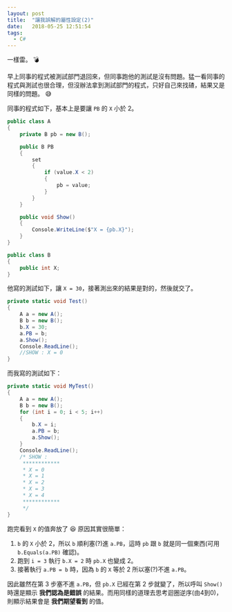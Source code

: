 ```yaml
---
layout: post
title:  "讓我誤解的屬性設定(2)"
date:   2018-05-25 12:51:54
tags:  
  - C#
---
```


一樣雷。 :bomb:

<!-- more -->

早上同事的程式被測試部門退回來，但同事跑他的測試是沒有問題。猛一看同事的程式與測試也很合理，但沒辦法拿到測試部門的程式，只好自己來找碴，結果又是同樣的問題。 :sweat_smile:

同事的程式如下，基本上是要讓 `PB` 的 `X` 小於 2。

``` c#
public class A
{
    private B pb = new B();

    public B PB
    {
        set
        {
            if (value.X < 2)
            {
                pb = value;
            }
        }
    }

    public void Show()
    {
        Console.WriteLine($"X = {pb.X}");
    }
}

public class B
{
    public int X;
}
```

他寫的測試如下，讓 `X = 30`，接著測出來的結果是對的，然後就交了。

``` c#
private static void Test()
{
    A a = new A();
    B b = new B();
    b.X = 30;
    a.PB = b;
    a.Show();
    Console.ReadLine();
    //SHOW : X = 0
}
```

而我寫的測試如下：

``` c#
private static void MyTest()
{
    A a = new A();
    B b = new B();
    for (int i = 0; i < 5; i++)
    {
        b.X = i;
        a.PB = b;
        a.Show();
    }    
    Console.ReadLine();
    /* SHOW :
     ************
     * X = 0
     * X = 1
     * X = 2
     * X = 3
     * X = 4
     ************
     */
}
```

跑完看到 `X` 的值奔放了 :laughing: 原因其實很簡單：

1. `b` 的 `X` 小於 2，所以 `b` 順利塞(?)進 `a.PB`，這時 `pb` 跟 `b` 就是同一個東西(可用 `b.Equals(a.PB)` 確認)。
2. 跑到 `i = 3` 執行 `b.X = 2` 時 `pb.X` 也變成 2。
3. 接著執行 `a.PB = b` 時，因為 `b` 的 `X` 等於 2 所以塞(?)不進 `a.PB`。

因此雖然在第 3 步塞不進 `a.PB`，但 `pb.X` 已經在第 2 步就變了，所以呼叫 `Show()` 時還是顯示 **我們認為是錯誤** 的結果。而用同樣的道理去思考迴圈逆序(由4到0)，則顯示結果會是 **我們期望看到** 的值。